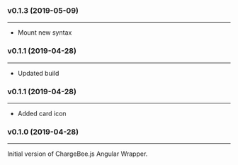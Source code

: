 ### v0.1.3 (2019-05-09)
* * *
* Mount new syntax

### v0.1.1  (2019-04-28)
* * *
* Updated build

### v0.1.1  (2019-04-28)
* * *
* Added card icon

### v0.1.0  (2019-04-28)
* * *
Initial version of ChargeBee.js Angular Wrapper.
